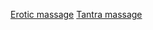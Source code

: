 [Erotic massage](https://en.wikipedia.org/wiki/Erotic_massage)
[Tantra massage](https://en.wikipedia.org/wiki/Tantra_massage)